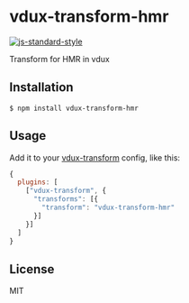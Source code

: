 
# vdux-transform-hmr

[![js-standard-style](https://img.shields.io/badge/code%20style-standard-brightgreen.svg?style=flat)](https://github.com/feross/standard)

Transform for HMR in vdux

## Installation

    $ npm install vdux-transform-hmr

## Usage

Add it to your [vdux-transform](https://github.com/vdux/babel-plugin-vdux-transform) config, like this:

```javascript
{
  plugins: [
    ["vdux-transform", {
      "transforms": [{
        "transform": "vdux-transform-hmr"
      }]
    }]
  ]
}
```

## License

MIT
